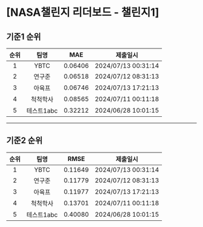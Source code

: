 # [NASA챌린지 리더보드 - 챌린지1]
## 기준1 순위
| 순위 | 팀명 | MAE | 제출일시 |
|:----:|:----:|:-----:|:----:|
| 1 | YBTC | 0.06406 | 2024/07/13 00:31:14 |
| 2 | 연구준 | 0.06518 | 2024/07/12 08:31:13 |
| 3 | 아육프 | 0.06746 | 2024/07/13 17:21:13 |
| 4 | 척척학사 | 0.08565 | 2024/07/11 00:11:18 |
| 5 | 테스트1abc | 0.32212 | 2024/06/28 10:01:15 |
___
## 기준2 순위
| 순위 | 팀명 | RMSE | 제출일시 |
|:----:|:----:|:-----:|:----:|
| 1 | YBTC | 0.11649 | 2024/07/13 00:31:14 |
| 2 | 연구준 | 0.11779 | 2024/07/12 08:31:13 |
| 3 | 아육프 | 0.11977 | 2024/07/13 17:21:13 |
| 4 | 척척학사 | 0.13701 | 2024/07/11 00:11:18 |
| 5 | 테스트1abc | 0.40080 | 2024/06/28 10:01:15 |
